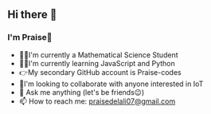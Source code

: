 ## Hi there 👋

<!--
**Praise25Delai/Praise25Delai** is a ✨ _special_ ✨ repository because its `README.md` (this file) appears on your GitHub profile.

Here are some ideas to get you started:

- 🔭 I’m currently working on ...
- 🌱 I’m currently learning ...
- 👯 I’m looking to collaborate on ...
- 🤔 I’m looking for help with ...
- 💬 Ask me about ...
- 📫 How to reach me: ...
- 😄 Pronouns: ...
- ⚡ Fun fact: ...
-->

### I'm Praise🤗
- 👩‍🎓I'm currently a Mathematical Science Student
- 👩‍💻I'm currently learning JavaScript and Python
- 👉My secondary GitHub account is Praise-codes
- 👯I'm looking to collaborate with anyone interested in IoT
- 💬 Ask me anything (let's be friends😉)
- 📫 How to reach me: praisedelali07@gmail.com
  
